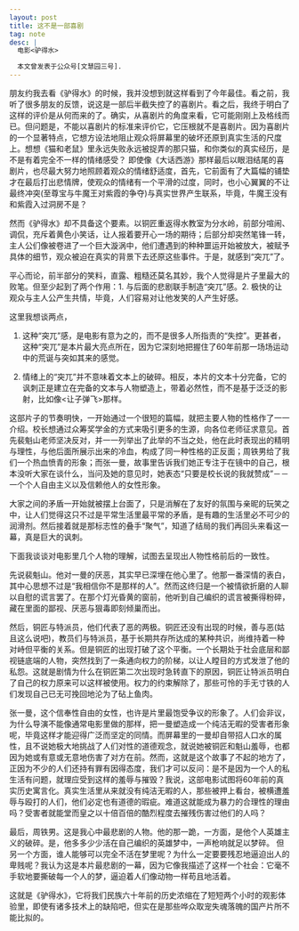 ```yaml
---
layout: post
title: 这不是一部喜剧
tag: note
desc: |
  电影<驴得水>

  本文曾发表于公众号[文慧园三号].
---
```


朋友约我去看《驴得水》的时候，我并没想到就这样看到了今年最佳。看之前，我听了很多朋友的反馈，说这是一部后半截失控了的喜剧片。看之后，我终于明白了这样的评价是从何而来的了。确实，从喜剧片的角度来看，它可能刚刚上及格线而已。但问题是，不能以喜剧片的标准来评价它，它压根就不是喜剧片。因为喜剧片的一个显著特点，它想方设法地阻止观众将屏幕里的破坏还原到真实生活的尺度上。想想《猫和老鼠》里永远失败永远被捉弄的那只猫，和你类似的真实经历，是不是有着完全不一样的情绪感受？ 即使像《大话西游》那样最后以眼泪结尾的喜剧片，也尽最大努力地照顾着观众的情绪舒适度，首先，它前面有了大篇幅的铺垫才在最后打出悲情牌，使观众的情绪有一个平滑的过度，同时，也小心翼翼的不让最终冲突(至尊宝与牛魔王对紫霞的争夺)与真实世界产生联系，毕竟，牛魔王没有和紫霞入过洞房不是？

然而《驴得水》却不具备这个要素。以铜匠重返得水教室为分水岭，前部分喧闹、调侃，充斥着黄色小笑话，让人报着要开心一场的期待；后部分却突然笔锋一转，主人公们像被卷进了一个巨大漩涡中，他们遭遇到的种种噩运开始被放大，被赋予具体的细节，观众被迫在真实的背景下去还原这些事件。于是，就感到“突兀”了。

平心而论，前半部分的笑料，直露、粗糙还莫名其妙，我个人觉得是片子里最大的败笔。但至少起到了两个作用：1. 与后面的悲剧联手制造“突兀”感。2. 极快的让观众与主人公产生共情，毕竟，人们容易对让他发笑的人产生好感。

这里我想谈两点，

1. 这种“突兀”感，是电影有意为之的，而不是很多人所指责的“失控”。更甚者，这种“突兀”是本片最大亮点所在，因为它深刻地把握住了60年前那一场场运动中的荒诞与突如其来的感觉。 

2.  情绪上的“突兀”并不意味着文本上的破碎。相反，本片的文本十分完备，它的讽刺正是建立在完备的文本与人物塑造上，带着必然性，而不是基于泛泛的影射，比如像<让子弹飞>那样。

这部片子的节奏明快，一开始通过一个很短的篇幅，就把主要人物的性格作了一一介绍。校长想通过众筹奖学金的方式来吸引更多的生源，向各位老师征求意见。首先裴魁山老师坚决反对，并一一列举出了此举的不当之处，他在此时表现出的精明与理性，与他后面所展示出来的冷血，构成了同一种性格的正反面；周铁男给了我们一个热血愤青的形象；而张一曼，故事里告诉我们她正专注于在镜中的自己，根本没听大家在谈什么，当问及她的意见时，她表态“只要是校长说的我就赞成”－－ 一个个人自由主义以及信赖他人的女性形象。

大家之间的矛盾一开始就被摆上台面了，只是消解在了友好的氛围与亲昵的玩笑之中，让人们觉得这只不过是平常生活里最平常的矛盾，是有趣的生活里必不可少的润滑剂。然后接着就是那标志性的叠手“聚气”，知道了结局的我们再回头来看这一幕，真是巨大的讽刺。

下面我谈谈对电影里几个人物的理解，试图去呈现出人物性格前后的一致性。

先说裴魁山。他对一曼的厌恶，其实早已深埋在他心里了。他那一番深情的表白，其中心思想不过是“我相信你不是那样的人”。然而这终归是一个被情欲折磨的人聊以自慰的谎言罢了。在那个灯光昏黄的窗前，他听到自己编织的谎言被撕得粉碎，藏在里面的鄙视、厌恶与狠毒即刻倾巢而出。

然后，铜匠与特派员，他们代表了恶的两极。铜匠还没有出现的时候，善与恶(姑且这么说吧)，教员们与特派员，基于长期共存所达成的某种共识，尚维持着一种对峙但平衡的关系。但是铜匠的出现打破了这个平衡。一个长期处于社会底层和鄙视链底端的人物，突然找到了一条通向权力的阶梯，以让人瞠目的方式发泄了他的私怨。这就是剧情为什么在铜匠第二次出现时急转直下的原因，铜匠让特派员明白了自己的权力原来可以这样被使用。权力的约束解除了，那些可怜的手无寸铁的人们发现自己已无可挽回地沦为了砧上鱼肉。

张一曼，这个信奉性自由的女性，也许是片里最饱受争议的形象了。人们会非议，为什么导演不能像通常电影里做的那样，把一曼塑造成一个纯洁无暇的受害者形象呢，毕竟这样才能迎得广泛而坚定的同情。而屏幕里的一曼却自带招人口水的属性，且不说她极大地挑战了人们对性的道德观念，就说她被铜匠和魁山羞辱，也都因为她或有意或无意地伤害了对方在前。然而，这就是这个故事了不起的地方了，正因为不少的人们还持有罪有因得态度，我们才可以反问：是不是因为一个人的私生活有问题，就理应受到这样的羞辱与摧毁？我说，这部电影试图将60年前的真实历史寓言化。真实生活里从来就没有纯洁无暇的人，那些被押上看台，被横遭羞辱与殴打的人们，他们必定也有道德的瑕疵。难道这就能成为暴力的合理性的理由吗？受害者就能堂而皇之以十倍百倍的酷烈程度去摧残伤害过他们的人吗？

最后，周铁男。这是我心中最悲剧的人物。他的那一跪，一方面，是他个人英雄主义的破碎。是，他多多少少活在自己编织的英雄梦中，一声枪响就足以梦碎。 但另一个方面，谁人能够可以完全不活在梦里呢？为什么一定要要残忍地逼迫出人的卑贱呢？我认为这是本片最悲剧的一幕，因为它像我描述了这样一个社会：它毫不手软地要撕破每一个人的梦，逼迫着人们像动物一样苟且地活着。

这就是《驴得水》，它将我们民族六十年前的历史浓缩在了短短两个小时的观影体验里，即使有诸多技术上的缺陷吧，但实在是那些哗众取宠失魂落魄的国产片所不能比拟的。
